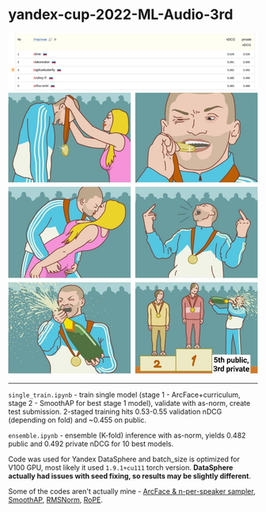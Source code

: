 # yandex-cup-2022-ML-Audio-3rd
![one](lb.png)
![two](smth.jpg)

_______
`single_train.ipynb` - train single model (stage 1 - ArcFace+curriculum, stage 2 - SmoothAP for best stage 1 model), validate with as-norm, create test submission. 2-staged training hits 0.53-0.55 validation nDCG (depending on fold) and ~0.455 on public.

`ensemble.ipynb` - ensemble (K-fold) inference with as-norm, yields 0.482 public and 0.492 private nDCG for 10 best models. 

Code was used for Yandex DataSphere and batch_size is optimized for V100 GPU, most likely it used `1.9.1+cu111` torch version. **DataSphere actually had issues with seed fixing, so results may be slightly different**. 

Some of the codes aren't actually mine - [ArcFace & n-per-speaker sampler](https://github.com/clovaai/voxceleb_trainer), [SmoothAP](https://github.com/Andrew-Brown1/Smooth_AP), [RMSNorm](https://github.com/bzhangGo/rmsnorm), [RoPE](https://blog.eleuther.ai/rotary-embeddings/). 

